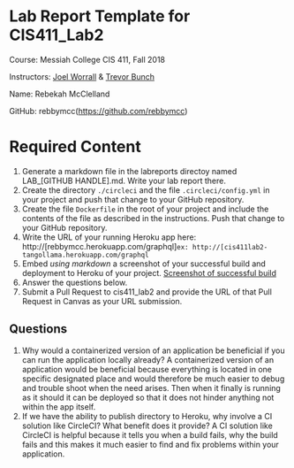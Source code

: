 # Lab Report Template for CIS411_Lab2
Course: Messiah College CIS 411, Fall 2018

Instructors: [Joel Worrall](https://github.com/tangollama) & [Trevor Bunch](https://github.com/trevordbunch)

Name: Rebekah McClelland

GitHub: rebbymcc(https://github.com/rebbymcc)

# Required Content

1. Generate a markdown file in the labreports directoy named LAB_[GITHUB HANDLE].md. Write your lab report there.
2. Create the directory ```./circleci``` and the file ```.circleci/config.yml``` in your project and push that change to your GitHub repository.
3. Create the file ```Dockerfile``` in the root of your project and include the contents of the file as described in the instructions. Push that change to your GitHub repository.
4. Write the URL of your running Heroku app here: http://[rebbymcc.herokuapp.com/graphql]```ex: http://[cis411lab2-tangollama.herokuapp.com/graphql```
5. Embed _using markdown_ a screenshot of your successful build and deployment to Heroku of your project.
  [Screenshot of successful build](cis411_lab2/success.png)
6. Answer the questions below.
7. Submit a Pull Request to cis411_lab2 and provide the URL of that Pull Request in Canvas as your URL submission.

## Questions
1. Why would a containerized version of an application be beneficial if you can run the application locally already?
A containerized version of an application would be beneficial because everything is located in one specific designated place and would therefore be much easier to debug and trouble shoot when the need arises.  Then when it finally is running as it should it can be deployed so that it does not hinder anything not within the app itself. 
2. If we have the ability to publish directory to Heroku, why involve a CI solution like CircleCI? What benefit does it provide?
A CI solution like CircleCI is helpful because it tells you when a build fails, why the build fails and this makes it much easier to find and fix problems within your application.
